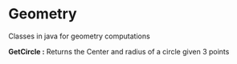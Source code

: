 # Geometry
Classes in java for geometry computations

<b>GetCircle :</b> Returns the Center and radius of a circle given 3 points
